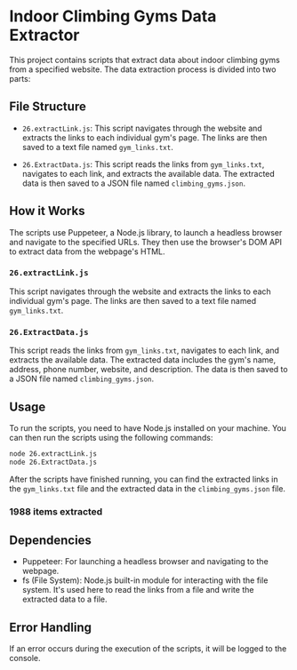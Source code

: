 # Indoor Climbing Gyms Data Extractor

This project contains scripts that extract data about indoor climbing gyms from a specified website. The data extraction process is divided into two parts:

## File Structure

- `26.extractLink.js`: This script navigates through the website and extracts the links to each individual gym's page. The links are then saved to a text file named `gym_links.txt`.

- `26.ExtractData.js`: This script reads the links from `gym_links.txt`, navigates to each link, and extracts the available data. The extracted data is then saved to a JSON file named `climbing_gyms.json`.

## How it Works

The scripts use Puppeteer, a Node.js library, to launch a headless browser and navigate to the specified URLs. They then use the browser's DOM API to extract data from the webpage's HTML.

### `26.extractLink.js`

This script navigates through the website and extracts the links to each individual gym's page. The links are then saved to a text file named `gym_links.txt`.

### `26.ExtractData.js`

This script reads the links from `gym_links.txt`, navigates to each link, and extracts the available data. The extracted data includes the gym's name, address, phone number, website, and description. The data is then saved to a JSON file named `climbing_gyms.json`.

## Usage

To run the scripts, you need to have Node.js installed on your machine. You can then run the scripts using the following commands:

```bash
node 26.extractLink.js
node 26.ExtractData.js
```

After the scripts have finished running, you can find the extracted links in the `gym_links.txt` file and the extracted data in the `climbing_gyms.json` file.
### 1988 items extracted

## Dependencies

- Puppeteer: For launching a headless browser and navigating to the webpage.
- fs (File System): Node.js built-in module for interacting with the file system. It's used here to read the links from a file and write the extracted data to a file.

## Error Handling

If an error occurs during the execution of the scripts, it will be logged to the console.